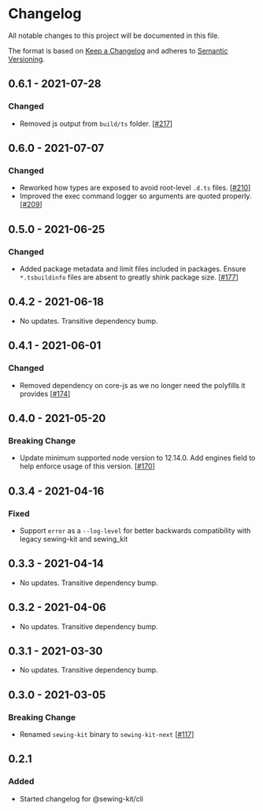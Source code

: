 # Changelog

All notable changes to this project will be documented in this file.

The format is based on [Keep a Changelog](http://keepachangelog.com/en/1.0.0/)
and adheres to [Semantic Versioning](http://semver.org/spec/v2.0.0.html).

<!-- ## Unreleased -->

## 0.6.1 - 2021-07-28

### Changed

- Removed js output from `build/ts` folder. [[#217](https://github.com/Shopify/sewing-kit-next/pull/217)]

## 0.6.0 - 2021-07-07

### Changed

- Reworked how types are exposed to avoid root-level `.d.ts` files. [[#210](https://github.com/Shopify/sewing-kit-next/pull/210)]
- Improved the exec command logger so arguments are quoted properly. [[#209](https://github.com/Shopify/sewing-kit-next/pull/209)]

## 0.5.0 - 2021-06-25

### Changed

- Added package metadata and limit files included in packages. Ensure `*.tsbuildinfo` files are absent to greatly shink package size. [[#177](https://github.com/Shopify/sewing-kit-next/pull/177)]

## 0.4.2 - 2021-06-18

- No updates. Transitive dependency bump.

## 0.4.1 - 2021-06-01

### Changed

- Removed dependency on core-js as we no longer need the polyfills it provides [[#174](https://github.com/Shopify/sewing-kit-next/pull/174)]

## 0.4.0 - 2021-05-20

### Breaking Change

- Update minimum supported node version to 12.14.0. Add engines field to help enforce usage of this version. [[#170](https://github.com/Shopify/sewing-kit-next/pull/170)]

## 0.3.4 - 2021-04-16

### Fixed

- Support `error` as a `--log-level` for better backwards compatibility with legacy sewing-kit and sewing_kit

## 0.3.3 - 2021-04-14

- No updates. Transitive dependency bump.

## 0.3.2 - 2021-04-06

- No updates. Transitive dependency bump.

## 0.3.1 - 2021-03-30

- No updates. Transitive dependency bump.

## 0.3.0 - 2021-03-05

### Breaking Change

- Renamed `sewing-kit` binary to `sewing-kit-next` [[#117](https://github.com/Shopify/sewing-kit-next/pull/117)]

## 0.2.1

### Added

- Started changelog for @sewing-kit/cli
